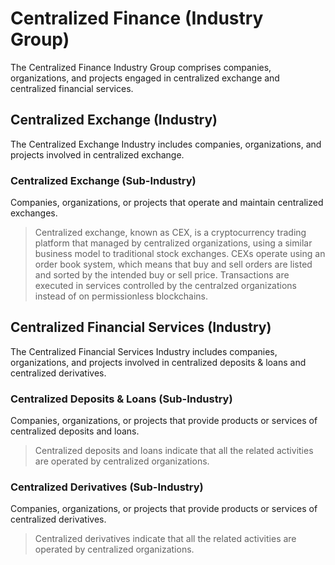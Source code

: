 # Centralized Finance (Industry Group)

The Centralized Finance Industry Group comprises companies, organizations, and projects engaged in centralized exchange and centralized financial services.



## Centralized Exchange (Industry)

The Centralized Exchange Industry includes companies, organizations, and projects involved in centralized exchange.

### Centralized Exchange (Sub-Industry)

Companies, organizations, or projects that operate and maintain centralized exchanges.

> Centralized exchange, known as CEX, is a cryptocurrency trading platform that managed by centralized organizations, using a similar business model to traditional stock exchanges. CEXs operate using an order book system, which means that buy and sell orders are listed and sorted by the intended buy or sell price. Transactions are executed in services controlled by the centralzed organizations instead of on permissionless blockchains.

## Centralized Financial Services (Industry)

The Centralized Financial Services Industry includes companies, organizations, and projects involved in centralized deposits & loans and centralized derivatives.

### Centralized Deposits & Loans (Sub-Industry)

Companies, organizations, or projects that provide products or services of centralized deposits and loans.&#x20;

> Centralized deposits and loans indicate that all the related activities are operated by centralized organizations.

### Centralized Derivatives (Sub-Industry)

Companies, organizations, or projects that provide products or services of centralized derivatives.&#x20;

> Centralized derivatives indicate that all the related activities are operated by centralized organizations.
